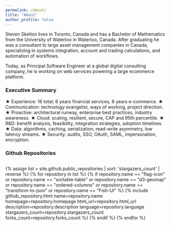 ```yaml
---
permalink: /about/
title: "About"
author_profile: false
---
```


Steven Skelton lives in Toronto, Canada and has a Bachelor of Mathematics from the University of Waterloo in Waterloo, Canada.
After graduating he was a consultant to large asset management companies in Canada, specializing in systems integration, account and trading calculations, and automation of workflows.

Today, as Principal Software Engineer at a global digital consulting company, he is working on web services powering a large ecommerce platform.

### Executive Summary

★ Experience: 16 total; 6 years financial services, 8 years e-commerce.
★ Communication: technology evangelist, ways of working, project direction.
★ Proactive: architectural runway, enterprise best practices, industry awareness.
★ Cloud: scaling, resilient, secure, CAP and 95th percentile.
★ R&D: benefit analysis, feasibility, integration strategies, adoption timelines.
★ Data: algorithms, caching, serialization, read-write asymmetry, low latency streams.
★ Security: audits, SSO, OAuth, SAML, impersonation, encryption.

### Github Repositories

<ul style="display:flex;flex-wrap:wrap;-webkit-flex-wrap:wrap;list-style:none;padding-inline-start:0px;">

{% assign list = site.github.public_repositories | sort: 'stargazers_count' | reverse %}
{% for repository in list %}
{% if repository.name == "flag-icon" or repository.name == "sortable-table" or repository.name == "d3-geomap" or repository.name == "ordered-columns" or repository.name == "transform-to-json" or repository.name == "Fish-UI" %}
{%
  include github_repository.html
  name=repository.name
  homepage=repository.homepage
  html_url=repository.html_url
  description=repository.description
  language=repository.language
  stargazers_count=repository.stargazers_count
  forks_count=repository.forks_count
%}
{% endif %}
{% endfor %}
  
</ul>
